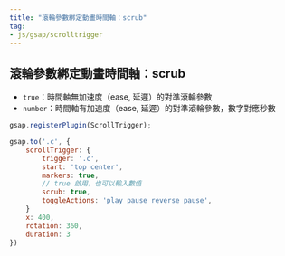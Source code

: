 ```yaml
---
title: "滾輪參數綁定動畫時間軸：scrub"
tag: 
- js/gsap/scrolltrigger
---
```


##  滾輪參數綁定動畫時間軸：scrub
- `true`：時間軸無加速度（ease, 延遲）的對準滾輪參數
- `number`：時間軸有加速度（ease, 延遲）的對準滾輪參數，數字對應秒數

```js
gsap.registerPlugin(ScrollTrigger);

gsap.to('.c', {
	scrollTrigger: {
		trigger: '.c',
		start: 'top center',
		markers: true,
		// true 啟用，也可以輸入數值
		scrub: true,
		toggleActions: 'play pause reverse pause',
	}
	x: 400,
	rotation: 360,
	duration: 3
})
```
